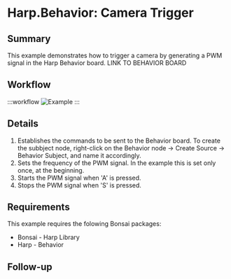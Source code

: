 # Harp.Behavior: Camera Trigger

## Summary
This example demonstrates how to trigger a camera by generating a PWM signal in the Harp Behavior board. LINK TO BEHAVIOR BOARD


## Workflow

:::workflow
![Example](~/workflows/HarpExamples/BehaviorBoard/CameraTrigger/CameraTrigger.bonsai)
:::


## Details
1. Establishes the commands to be sent to the Behavior board. To create the subbject node, right-click on the Behavior node -> Create Source -> Behavior Subject, and name it accordingly. 
2. Sets the frequency of the PWM signal. In the example this is set only once, at the beginning.
3. Starts the PWM signal when 'A' is pressed. 
4. Stops the PWM signal when 'S' is pressed.

## Requirements
This example requires the folowing Bonsai packages:
- Bonsai - Harp Library
- Harp - Behavior


## Follow-up


